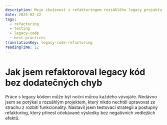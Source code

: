 ```yaml
---
description: Moje zkušenost s refaktoringem rozsáhlého legacy projektu pomocí testovací strategie a postupných změn, které přinesly očekávané výsledky.
date: 2025-03-22
tags:
  - refactoring
  - testing
  - legacy-code
  - best-practices
translationKey: legacy-code-refactoring
readingTime: 12
---
```


# Jak jsem refaktoroval legacy kód bez dodatečných chyb

Práce s legacy kódem může být noční můrou každého vývojáře. Nedávno jsem se potýkal s rozsáhlým projektem, který nikdo nechtěl upravovat ze strachu z rozbití funkcionality. Nastavil jsem testovací strategii a postupný refaktoring, který přinesl očekávané výsledky bez negativních vedlejších efektů.
